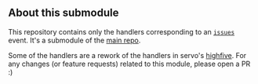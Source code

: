 ## About this submodule

This repository contains only the handlers corresponding to an [`issues`](https://developer.github.com/v3/activity/events/types/#issuesevent) event. It's a submodule of the [main repo](https://github.com/servo-highfive/highfive).

Some of the handlers are a rework of the handlers in servo's [highfive](https://github.com/servo/highfive/tree/master/handlers). For any changes (or feature requests) related to this module, please open a PR :)
